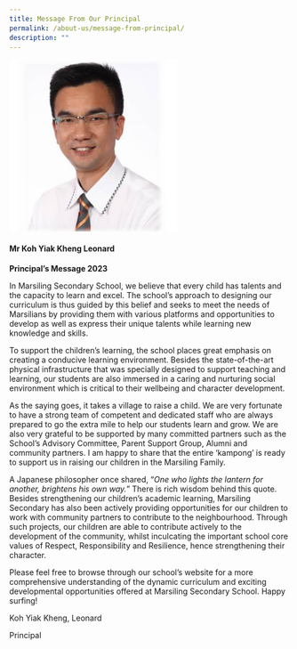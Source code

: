 ```yaml
---
title: Message From Our Principal
permalink: /about-us/message-from-principal/
description: ""
---
```

<img src="/images/Mr Koh Yiak Kheng.png" 
		 style="width:60%">

#### **Mr Koh Yiak Kheng Leonard**

**Principal’s Message 2023**

In Marsiling Secondary School, we believe that every child has talents and the capacity to learn and excel. The school’s approach to designing our curriculum is thus guided by this belief and seeks to meet the needs of Marsilians by providing them with various platforms and opportunities to develop as well as express their unique talents while learning new knowledge and skills.

To support the children’s learning, the school places great emphasis on creating a conducive learning environment. Besides the state-of-the-art physical infrastructure that was specially designed to support teaching and learning, our students are also immersed in a caring and nurturing social environment which is critical to their wellbeing and character development.

As the saying goes, it takes a village to raise a child. We are very fortunate to have a strong team of competent and dedicated staff who are always prepared to go the extra mile to help our students learn and grow. We are also very grateful to be supported by many committed partners such as the School’s Advisory Committee, Parent Support Group, Alumni and community partners. I am happy to share that the entire ‘kampong’ is ready to support us in raising our children in the Marsiling Family.

A Japanese philosopher once shared, “_One who lights the lantern for another, brightens his own way._” There is rich wisdom behind this quote. Besides strengthening our children’s academic learning, Marsiling Secondary has also been actively providing opportunities for our children to work with community partners to contribute to the neighbourhood. Through such projects, our children are able to contribute actively to the development of the community, whilst inculcating the important school core values of Respect, Responsibility and Resilience, hence strengthening their character.

Please feel free to browse through our school’s website for a more comprehensive understanding of the dynamic curriculum and exciting developmental opportunities offered at Marsiling Secondary School. Happy surfing!

Koh Yiak Kheng, Leonard

Principal
